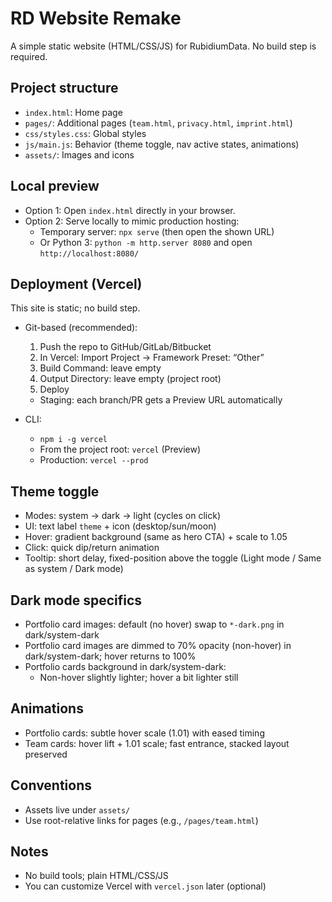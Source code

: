 # RD Website Remake

A simple static website (HTML/CSS/JS) for RubidiumData. No build step is required.

## Project structure
- `index.html`: Home page
- `pages/`: Additional pages (`team.html`, `privacy.html`, `imprint.html`)
- `css/styles.css`: Global styles
- `js/main.js`: Behavior (theme toggle, nav active states, animations)
- `assets/`: Images and icons

## Local preview
- Option 1: Open `index.html` directly in your browser.
- Option 2: Serve locally to mimic production hosting:
  - Temporary server: `npx serve` (then open the shown URL)
  - Or Python 3: `python -m http.server 8080` and open `http://localhost:8080/`

## Deployment (Vercel)
This site is static; no build step.

- Git-based (recommended):
  1) Push the repo to GitHub/GitLab/Bitbucket
  2) In Vercel: Import Project → Framework Preset: “Other”
  3) Build Command: leave empty
  4) Output Directory: leave empty (project root)
  5) Deploy
  - Staging: each branch/PR gets a Preview URL automatically

- CLI:
  - `npm i -g vercel`
  - From the project root: `vercel` (Preview)
  - Production: `vercel --prod`

## Theme toggle
- Modes: system → dark → light (cycles on click)
- UI: text label `theme` + icon (desktop/sun/moon)
- Hover: gradient background (same as hero CTA) + scale to 1.05
- Click: quick dip/return animation
- Tooltip: short delay, fixed-position above the toggle (Light mode / Same as system / Dark mode)

## Dark mode specifics
- Portfolio card images: default (no hover) swap to `*-dark.png` in dark/system-dark
- Portfolio card images are dimmed to 70% opacity (non-hover) in dark/system-dark; hover returns to 100%
- Portfolio cards background in dark/system-dark:
  - Non-hover slightly lighter; hover a bit lighter still

## Animations
- Portfolio cards: subtle hover scale (1.01) with eased timing
- Team cards: hover lift + 1.01 scale; fast entrance, stacked layout preserved

## Conventions
- Assets live under `assets/`
- Use root-relative links for pages (e.g., `/pages/team.html`)

## Notes
- No build tools; plain HTML/CSS/JS
- You can customize Vercel with `vercel.json` later (optional)


